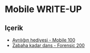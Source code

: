 # Mobile WRITE-UP


## Içerik
  * [Ayrılığın hediyesi - Mobile 100](Mobile100)
  * [Zabaha kadar dans  - Forensic 200](Mobile300)
